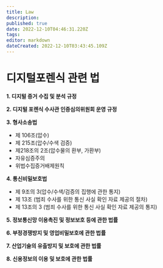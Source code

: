 ```yaml
---
title: Law
description: 
published: true
date: 2022-12-10T04:46:31.220Z
tags: 
editor: markdown
dateCreated: 2022-12-10T03:43:45.109Z
---
```


# 디지털포렌식 관련 법

**1. 디지털 증거 수집 및 분석 규정**

**2. 디지털 포렌식 수사관 인증심의위원회 운영 규정**

**3. 형사소송법** 
- 제 106조(압수)
- 제 215조(압수/수색 검증)
- 제218조의 2조(압수물의 환부, 가환부)
- 자유심증주의
- 위법수집증거배제원칙

**4. 통신비밀보호법**
- 제 9조의 3(압수/수색/검증의 집행에 관한 통지)
- 제 13조 (범죄 수사를 위한 통신 사실 확인 자료 제공의 절차)
- 제 13조의 3 (범죄 수사를 위한 통신 사실 확인 자료 제공의 통지)

**5. 정보통신망 이용촉진 및 정보보호 등에 관한 법률**

**6. 부정경쟁방지 및 영업비밀보호에 관한 법률**

**7. 산업기술의 유출방지 및 보호에 관한 법률**

**8. 신용정보의 이용 및 보호에 관한 법률**


